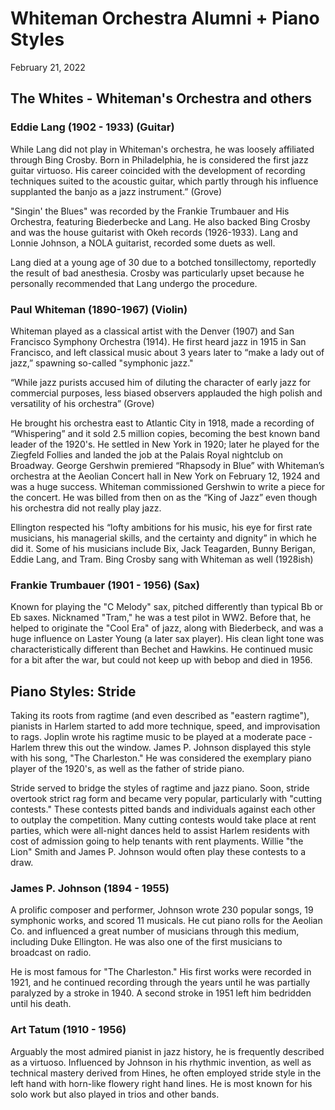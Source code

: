 # Whiteman Orchestra Alumni + Piano Styles
February 21, 2022

## The Whites - Whiteman's Orchestra and others

### Eddie Lang (1902 - 1933) (Guitar)
While Lang did not play in Whiteman's orchestra, he was loosely affiliated through Bing Crosby. Born in Philadelphia, he is considered the first jazz guitar virtuoso. His career coincided with the development of recording techniques suited to the acoustic guitar, which partly 
through his influence supplanted the banjo as a jazz instrument.” (Grove)

"Singin' the Blues" was recorded by the Frankie Trumbauer and His Orchestra, featuring Biederbecke and Lang. He also backed Bing Crosby and was the house guitarist with Okeh records (1926-1933). Lang and Lonnie Johnson, a NOLA guitarist,  recorded some duets as well.

Lang died at a young age of 30 due to a botched tonsillectomy, reportedly the result of bad anesthesia. Crosby was particularly upset because he personally recommended that Lang undergo the procedure. 

### Paul Whiteman (1890-1967) (Violin)
Whiteman played as a classical artist with the Denver (1907) and San Francisco Symphony Orchestra (1914). He first heard jazz in 1915 in San Francisco, and left classical music about 3 years later to “make a lady out of jazz,” spawning so-called "symphonic jazz."

“While jazz purists accused him of diluting the character of early jazz for commercial purposes, less biased 
observers applauded the high polish and versatility of his orchestra” (Grove) 

He brought his orchestra east to Atlantic City in 1918, made a recording of “Whispering” and it sold 2.5 million copies, becoming the best known band leader of the 1920's. He settled in New York in 1920; later he played for the Ziegfeld Follies and landed the job at the Palais Royal nightclub on Broadway. George Gershwin premiered “Rhapsody in Blue” with Whiteman’s orchestra at the Aeolian Concert hall in New York on February 12, 1924 and was a huge success. Whiteman commissioned Gershwin to write a piece for the concert. He was billed from then on as the “King of Jazz” even though his orchestra did not really play jazz.

Ellington respected his “lofty ambitions for his music, his eye for first rate musicians, his managerial skills, and the certainty and dignity” in which he did it. Some of his musicians include Bix, Jack Teagarden, Bunny Berigan, Eddie Lang, and Tram. Bing Crosby sang with Whiteman as well (1928ish) 
 
### Frankie Trumbauer (1901 - 1956) (Sax)
Known for playing the "C Melody" sax, pitched differently than typical Bb or Eb saxes. Nicknamed "Tram," he was a test pilot in WW2. Before that, he helped to originate the "Cool Era" of jazz, along with Biederbeck, and was a huge influence on Laster Young (a later sax player). His clean light tone was characteristically different than Bechet and Hawkins. He continued music for a bit after the war, but could not keep up with bebop and died in 1956.

## Piano Styles: Stride
Taking its roots from ragtime (and even described as "eastern ragtime"), pianists in Harlem started to add more technique, speed, and improvisation to rags. Joplin wrote his ragtime music to be played at a moderate pace - Harlem threw this out the window. James P. Johnson displayed this style with his song, "The Charleston." He was considered the exemplary piano player of the 1920's, as well as the father of stride piano.

Stride served to bridge the styles of ragtime and jazz piano. Soon, stride overtook strict rag form and became very popular, particularly with "cutting contests." These contests pitted bands and individuals against each other to outplay the competition. Many cutting contests would take place at rent parties, which were all-night dances held to assist Harlem residents with cost of admission going to help tenants with rent playments. Willie "the Lion" Smith and James P. Johnson would often play these contests to a draw.

### James P. Johnson (1894 - 1955)
A prolific composer and performer, Johnson wrote 230 popular songs, 19 symphonic works, and scored 11 musicals. He cut piano rolls for the Aeolian Co. and influenced a great number of musicians through this medium, including Duke Ellington. He was also one of the first musicians to broadcast on radio. 

He is most famous for "The Charleston." His first works were recorded in 1921, and he continued recording through the years until he was partially paralyzed by a stroke in 1940. A second stroke in 1951 left him bedridden until his death.

### Art Tatum (1910 - 1956)
Arguably the most admired pianist in jazz history, he is frequently described as a virtuoso. Influenced by Johnson in his rhythmic invention, as well as technical mastery derived from Hines, he often employed stride style in the left hand with horn-like flowery right hand lines. He is most known for his solo work but also played in trios and other bands.